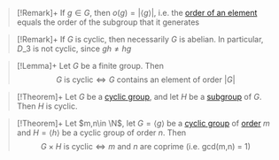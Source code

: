 ---
---


 > 
 > \[!Remark\]+
 > If $g\in G$, then $o(g)=\lvert \langle g \rangle \rvert$, i.e. the [order of an element](Order%20of%20a%20Group.md#order-of-a-group-order-of-an-element) equals the order of the subgroup that it generates

 > 
 > \[!Remark\]+
 > If $G$ is cyclic, then necessarily $G$ is abelian. In particular, $D\_{3}$ is not cyclic, since $gh\ne hg$

 > 
 > \[!Lemma\]+
 > Let $G$ be a finite group. Then
 > $$G \text{ is cyclic} \iff G \text{ contains an element of order } \lvert G \rvert $$

 > 
 > \[!Theorem\]+
 > Let $G$ be a [cyclic group](Cyclic%20Subgroups.md#cyclic-subgroups), and let $H$ be a [subgroup](..\Mathematics\Subgroups.md#subgroups) of $G$. Then $H$ is cyclic.

 > 
 > \[!Theorem\]+
 > Let $m,n\in \N$, let $G=\langle g \rangle$ be a [cyclic group](Cyclic%20Subgroups.md) of [order](Order%20of%20a%20Group.md#order-of-a-group) $m$ and $H=\langle h \rangle$ be a cyclic group of order $n$. Then
 > $$G \times H \text{ is cyclic} \iff m \text{ and } n \text{ are coprime (i.e. gcd(m,n) = 1)}$$
